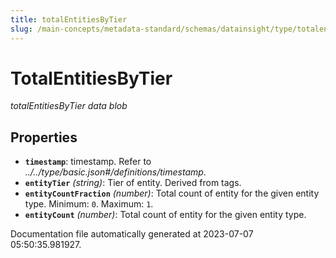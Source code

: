 ```yaml
---
title: totalEntitiesByTier
slug: /main-concepts/metadata-standard/schemas/datainsight/type/totalentitiesbytier
---
```


# TotalEntitiesByTier

*totalEntitiesByTier data blob*

## Properties

- **`timestamp`**: timestamp. Refer to *../../type/basic.json#/definitions/timestamp*.
- **`entityTier`** *(string)*: Tier of entity. Derived from tags.
- **`entityCountFraction`** *(number)*: Total count of entity for the given entity type. Minimum: `0`. Maximum: `1`.
- **`entityCount`** *(number)*: Total count of entity for the given entity type.


Documentation file automatically generated at 2023-07-07 05:50:35.981927.

